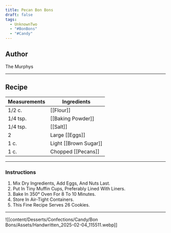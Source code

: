 ```yaml
---
title: Pecan Bon Bons
draft: false
tags:
  - UnknownTwo
  - "#BonBons"
  - "#Candy"
---
```

## Author
The Murphys
___
## Recipe

| Measurements | Ingredients               |
| :----------- | ------------------------- |
| 1/2 c.            | [[Flour]]                             |
| 1/4 tsp.          | [[Baking Powder]]                     |
| 1/4 tsp.          | [[Salt]]                              |
| 2                 | Large [[Eggs]]                         |
| 1 c.              | Light [[Brown Sugar]]                  |
| 1 c.              | Chopped [[Pecans]]                   |
___
### Instructions
1. Mix Dry Ingredients, Add Eggs, And Nuts Last.
2. Put In Tiny Muffin Cups, Preferably Lined With Liners.
3. Bake In 350° Oven For 8 To 10 Minutes.
4. Store In Air-Tight Containers.
5. This Fine Recipe Serves 26 Cookies.
___
![[content/Desserts/Confections/Candy/Bon Bons/Assets/Handwritten_2025-02-04_115511.webp]]